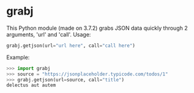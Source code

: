 # grabj
This Python module (made on 3.7.2) grabs JSON data quickly through 2 arguments, 'url' and 'call'.
Usage:
```python
grabj.getjson(url="url here", call="call here")
```
Example:

```python
>>> import grabj
>>> source = "https://jsonplaceholder.typicode.com/todos/1"
>>> grabj.getjson(url=source, call="title")
delectus aut autem
```


